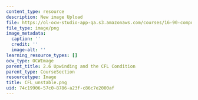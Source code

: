 ```yaml
---
content_type: resource
description: New image Upload
file: https://ol-ocw-studio-app-qa.s3.amazonaws.com/courses/16-90-computational-methods-in-aerospace-engineering-spring-2014/74c1990657c08786a23fc86c7e2000af_CFL_unstable.png
file_type: image/png
image_metadata:
  caption: ''
  credit: ''
  image-alt: ''
learning_resource_types: []
ocw_type: OCWImage
parent_title: 2.6 Upwinding and the CFL Condition
parent_type: CourseSection
resourcetype: Image
title: CFL_unstable.png
uid: 74c19906-57c0-8786-a23f-c86c7e2000af
---
```

